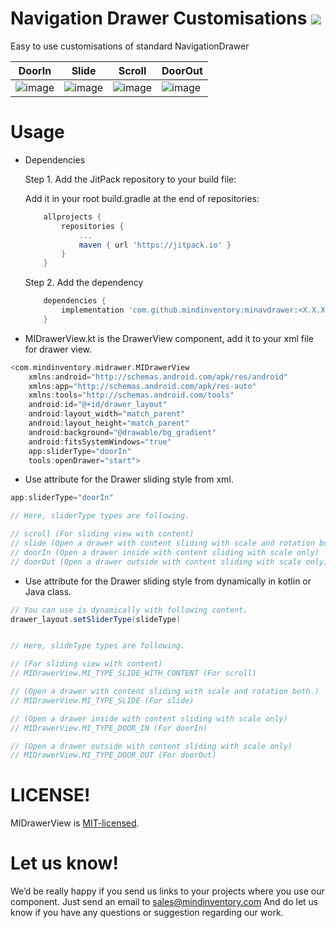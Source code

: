 # Navigation Drawer Customisations [![](https://jitpack.io/v/mindinventory/minavdrawer.svg)](https://jitpack.io/#mindinventory/minavdrawer)

Easy to use customisations of standard NavigationDrawer

| DoorIn                      | Slide                      | Scroll                     | DoorOut                    |
| --------------------------- | -------------------------- | -------------------------- | -------------------------- |
| ![image](/media/doorIn.gif) | ![image](/media/slide.gif) | ![image](/media/scroll.gif)| ![image](/media/doorOut.gif)|

# Usage

* Dependencies

    Step 1. Add the JitPack repository to your build file:
    
    Add it in your root build.gradle at the end of repositories:

    ```groovy
	    allprojects {
		    repositories {
			    ...
			    maven { url 'https://jitpack.io' }
		    }
	    }
    ```


    Step 2. Add the dependency
    ```groovy
	    dependencies {
		    implementation 'com.github.mindinventory:minavdrawer:<X.X.X>'
	    }
    ```
    
* MIDrawerView.kt is the DrawerView component, add it to your xml file for drawer view.

```groovy
<com.mindinventory.midrawer.MIDrawerView
    xmlns:android="http://schemas.android.com/apk/res/android"
    xmlns:app="http://schemas.android.com/apk/res-auto"
    xmlns:tools="http://schemas.android.com/tools"
    android:id="@+id/drawer_layout"
    android:layout_width="match_parent"
    android:layout_height="match_parent"
    android:background="@drawable/bg_gradient"
    android:fitsSystemWindows="true"
    app:sliderType="doorIn"
    tools:openDrawer="start">
```

* Use attribute for the Drawer sliding style from xml.

```groovy
app:sliderType="doorIn"

// Here, sliderType types are following.

// scroll (For sliding view with content)
// slide (Open a drawer with content sliding with scale and rotation both.)
// doorIn (Open a drawer inside with content sliding with scale only)
// doorOut (Open a drawer outside with content sliding with scale only)
```

 * Use attribute for the Drawer sliding style from dynamically in kotlin or Java class.

```groovy
// You can use is dynamically with following content.
drawer_layout.setSliderType(slideType)


// Here, slideType types are following.

// (For sliding view with content)
// MIDrawerView.MI_TYPE_SLIDE_WITH_CONTENT (For scroll)

// (Open a drawer with content sliding with scale and rotation both.)
// MIDrawerView.MI_TYPE_SLIDE (For slide)

// (Open a drawer inside with content sliding with scale only)
// MIDrawerView.MI_TYPE_DOOR_IN (For doorIn)

// (Open a drawer outside with content sliding with scale only)
// MIDrawerView.MI_TYPE_DOOR_OUT (For doorOut)
```

# LICENSE!

MIDrawerView is [MIT-licensed](https://github.com/mindinventory1/minavdrawer/blob/master/LICENSE).

# Let us know!
We’d be really happy if you send us links to your projects where you use our component. Just send an email to sales@mindinventory.com And do let us know if you have any questions or suggestion regarding our work.
